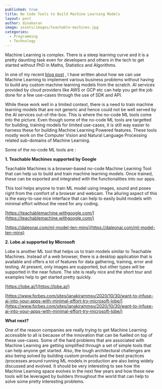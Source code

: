 ```yaml
---
published: true
title: No Code Tools to Build Machine Learning Models
layout: post
author: dinakaran
image: assets/images/teachable-machines.jpg
categories:
  - Programming
  - Technology
---
```

Machine Learning is complex. There is a steep learning curve and it is a pretty daunting task even for developers and others in the tech to get started without PhD in Maths, Statistics and Algorithms.

In one of my recent [blog post](https://dinakaran.dev/blog/GateCrashing-Machine-Learning-without-being-Data-Scientist-or-Math-Python-Programming-Nerd/) , I have written about how we can use Machine Learning to implement various business problems without having to build any custom machine learning models from the scratch. AI services provided by cloud providers like AWS or GCP etc can help you get the job done for a few use-cases through the use of SDK and API.

While these work well in a limited context, there is a need to train machine learning models that are not generic and hence could not be well served by the AI services out-of-the-box. This is where the no-code ML tools come into the picture. Even though some of the no-code ML tools are targetted for building, training models for limited use-cases, it is still way easier to harness these for building Machine Learning Powered features. These tools mostly work on the Computer Vision and Natural Language Processing related sub-domains of Machine Learning. 

Some of the no-code ML tools  are : 

**1. Teachable Machines supported by Google**

Teachable Machines is a browser-based no-code Machine Learning Tool that can help us to build and train machine learning models. Once trained, these can be exported and integrated with the functionalities into our apps.

This tool helps anyone to train ML model using images, sound and poses right from the comfort of a browser and webcam. The alluring aspect of this is the easy-to-use nice interface that can help to easily build models with minimal effort without the need for any coding. 

[https://teachablemachine.withgoogle.com/](https://teachablemachine.withgoogle.com/) 

[https://daleonai.com/ml-model-ten-mins](https://daleonai.com/ml-model-ten-mins)

**2. Lobe.ai supported by Microsoft**	

Lobe is another ML tool that helps us to train models similar to Teachable Machines. Instead of a web browser, there is a desktop application that is available and offers a lot of features for data gathering, training, error and testing.  At present, only images are supported, but other types will be supported in the near future.  The site is really nice and the short tour and examples help to get started pretty quickly.

[https://lobe.ai/](https://lobe.ai/)

[https://www.forbes.com/sites/janakirammsv/2020/10/30/want-to-infuse-ai-into-your-apps-with-minimal-effort-try-microsoft-lobe/](https://www.forbes.com/sites/janakirammsv/2020/10/30/want-to-infuse-ai-into-your-apps-with-minimal-effort-try-microsoft-lobe/)

**What next?**

One of the reason companies are really trying to get Machine Learning accessible to all is because of the innovation that can be fuelled on top of these use-cases. Some of the hard problems that are associated with Machine Learning are getting simplified through a set of simple tools that can help anyone get started. Also,  the tough architectural challenges are also being solved by building custom products and the best practices  /processes around running ML models in production are also being widely discussed and evolved.  It should be very interesting to see how the Machine Learning space evolves in the next few years and how these new tools will be leveraged by builders throughout the world that can help to solve some pretty interesting problems.
